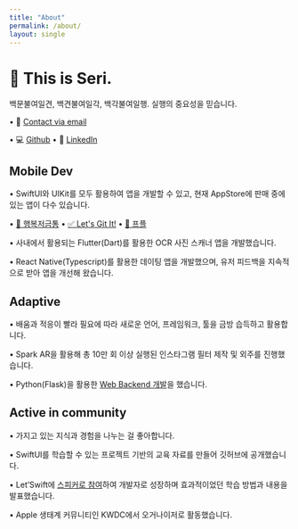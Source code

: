 ```yaml
---
title: "About"
permalink: /about/
layout: single
---
```


# 🙌 This is Seri.

백문불여일견, 백견불여일각, 백각불여일행. 실행의 중요성을 믿습니다.

• 📧 [Contact via email](mailto:kwoneunbini@gmail.com)

• 💻 [Github](http://www.github.com/2unbini) • 🔵 [LinkedIn](https://www.linkedin.com/in/2unbini/)

## Mobile Dev

• SwiftUI와 UIKit를 모두 활용하여 앱을 개발할 수 있고, 현재 AppStore에 판매 중에 있는 앱이 다수 있습니다.

• [🐷 행복저금통](https://apps.apple.com/kr/app/%ED%96%89%EB%B3%B5%EC%A0%80%EA%B8%88%ED%86%B5/id1618732744)
• [✅ Let's Git It!](https://apps.apple.com/kr/app/lets-git-it/id1606646308)
• [📆 프플](https://apps.apple.com/kr/app/%ED%94%84%ED%94%8C/id1609017416)

• 사내에서 활용되는 Flutter(Dart)를 활용한 OCR 사진 스캐너 앱을 개발했습니다.

• React Native(Typescript)를 활용한 데이팅 앱을 개발했으며, 유저 피드백을 지속적으로 받아 앱을 개선해 왔습니다.

## Adaptive

• 배움과 적응이 빨라 필요에 따라 새로운 언어, 프레임워크, 툴을 금방 습득하고 활용합니다.

• Spark AR을 활용해 총 10만 회 이상 실행된 인스타그램 필터 제작 및 외주를 진행했습니다.

• Python(Flask)을 활용한 [Web Backend 개발](https://github.com/Happy-birthdonay/happy-birthdonay-backend)을 했습니다.

## Active in community

• 가지고 있는 지식과 경험을 나누는 걸 좋아합니다.

• SwiftUI를 학습할 수 있는 프로젝트 기반의 교육 자료를 만들어 깃허브에 공개했습니다.

• Let’Swift에 [스피커로 참여](https://youtu.be/3k3LyFBKwyo?si=Lii3wdqXxOsuHo69)하여 개발자로 성장하며 효과적이었던 학습 방법과 내용을 발표했습니다.

• Apple 생태계 커뮤니티인 KWDC에서 오거나이저로 활동했습니다.
